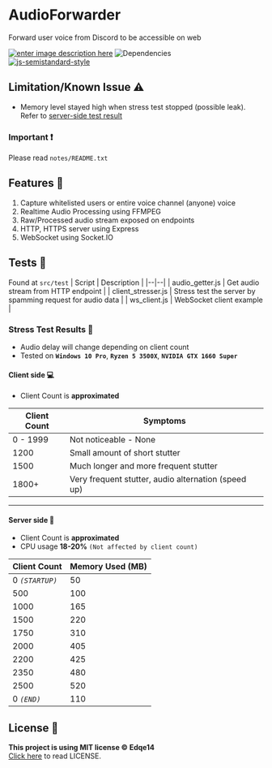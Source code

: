 # AudioForwarder

Forward user voice from Discord to be accessible on web

[![enter image description here](https://img.shields.io/github/license/Edqe14/AudioForwarder?style=for-the-badge)](https://github.com/Edqe14/AudioForwarder/blob/main/LICENSE) ![Dependencies](https://img.shields.io/david/Edqe14/AudioForwarder?style=for-the-badge)  
[![js-semistandard-style](https://raw.githubusercontent.com/standard/semistandard/master/badge.svg)](https://github.com/standard/semistandard)

## Limitation/Known Issue ⚠

- Memory level stayed high when stress test stopped (possible leak). Refer to [server-side test result](https://github.com/Edqe14/AudioForwarder#server-side-)

### Important ❗

Please read `notes/README.txt`

## Features 📜

 1. Capture whitelisted users or entire voice channel (anyone) voice
 2. Realtime Audio Processing using FFMPEG
 3. Raw/Processed audio stream exposed on endpoints
 4. HTTP, HTTPS server using Express
 5. WebSocket using Socket.IO

## Tests 🔧

Found at `src/test`
| Script | Description |
|--|--|
| audio_getter.js | Get audio stream from HTTP endpoint |
| client_stresser.js | Stress test the server by spamming request for audio data |
| ws_client.js | WebSocket client example |

### Stress Test Results 🧪

- Audio delay will change depending on client count
- Tested on **`Windows 10 Pro`**, **`Ryzen 5 3500X`**, **`NVIDIA GTX 1660 Super`**

#### Client side 💻

- Client Count is **approximated**

| Client Count | Symptoms |
|--|--|
| 0 - 1999 | Not noticeable - None |
| 1200 | Small amount of short stutter |
| 1500 | Much longer and more frequent stutter |
| 1800+ | Very frequent stutter, audio alternation (speed up) |

---

#### Server side 🔗

- Client Count is **approximated**
- CPU usage **18-20%** `(Not affected by client count)`

| Client Count | Memory Used (MB) |
|--|--|
| 0 *`(STARTUP)`* | 50 |
| 500 | 100 |
| 1000 | 165 |
| 1500 | 220 |
| 1750 | 310 |
| 2000 | 405 |
| 2200 | 425 |
| 2350 | 480 |
| 2500 | 520 |
| 0 *`(END)`* | 110 |

## License 📰

**This project is using MIT license © Edqe14**  
[Click here](https://github.com/Edqe14/AudioForwarder/blob/main/LICENSE) to read LICENSE.
